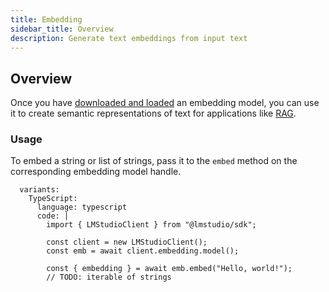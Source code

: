 ```yaml
---
title: Embedding
sidebar_title: Overview
description: Generate text embeddings from input text
---
```


## Overview

Once you have [downloaded and loaded](/docs/basics/index) an embedding model,
you can use it to create semantic representations of text for applications like
[RAG](/docs/basics/rag).

### Usage

To embed a string or list of strings, pass it to the `embed` method on the corresponding embedding model handle.

```lms_code_snippet
  variants:
    TypeScript:
      language: typescript
      code: |
        import { LMStudioClient } from "@lmstudio/sdk";

        const client = new LMStudioClient();
        const emb = await client.embedding.model();

        const { embedding } = await emb.embed("Hello, world!");
        // TODO: iterable of strings
```
